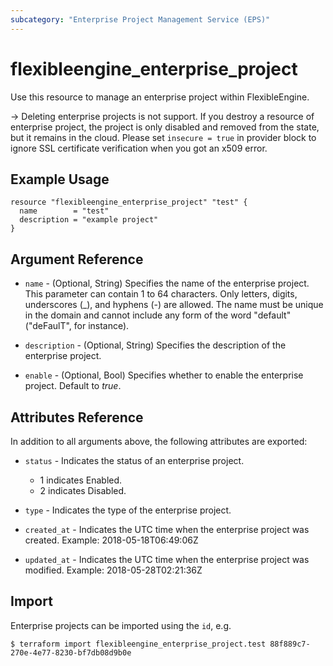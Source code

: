 ```yaml
---
subcategory: "Enterprise Project Management Service (EPS)"
---
```


# flexibleengine_enterprise_project

Use this resource to manage an enterprise project within FlexibleEngine.

-> Deleting enterprise projects is not support. If you destroy a resource of enterprise project,
  the project is only disabled and removed from the state, but it remains in the cloud.
  Please set `insecure = true` in provider block to ignore SSL certificate verification when you got an x509 error.

## Example Usage

```hcl
resource "flexibleengine_enterprise_project" "test" {
  name        = "test"
  description = "example project"
}
```

## Argument Reference

* `name` - (Optional, String) Specifies the name of the enterprise project.
  This parameter can contain 1 to 64 characters. Only letters, digits, underscores (_), and hyphens (-) are allowed.
  The name must be unique in the domain and cannot include any form of the word "default" ("deFaulT", for instance).

* `description` - (Optional, String) Specifies the description of the enterprise project.

* `enable` - (Optional, Bool) Specifies whether to enable the enterprise project. Default to *true*.

## Attributes Reference

In addition to all arguments above, the following attributes are exported:

* `status` - Indicates the status of an enterprise project.
  + 1 indicates Enabled.
  + 2 indicates Disabled.

* `type` - Indicates the type of the enterprise project.

* `created_at` - Indicates the UTC time when the enterprise project was created. Example: 2018-05-18T06:49:06Z

* `updated_at` - Indicates the UTC time when the enterprise project was modified. Example: 2018-05-28T02:21:36Z

## Import

Enterprise projects can be imported using the `id`, e.g.

```
$ terraform import flexibleengine_enterprise_project.test 88f889c7-270e-4e77-8230-bf7db08d9b0e
```
